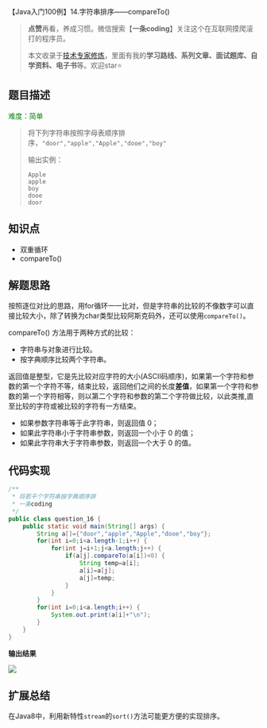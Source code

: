 【Java入门100例】14.字符串排序——compareTo()

> **点赞**再看，养成习惯。微信搜索【**一条coding**】关注这个在互联网摸爬滚打的程序员。
>
> 本文收录于[技术专家修炼](https://gitee.com/yitiaocoding/JavaExpert/blob/master/readme.md)，里面有我的**学习路线、系列文章、面试题库、自学资料、电子书**等。欢迎star⭐️

## 题目描述

<font color=green>难度：简单</font>

>将下列字符串按照字母表顺序排序，`"door","apple","Apple","dooe","boy"`
>
>输出实例：
>
>```
>Apple
>apple
>boy
>dooe
>door
>```

## 知识点

- 双重循环
- compareTo()

## 解题思路

按照逐位对比的思路，用for循环一一比对，但是字符串的比较的不像数字可以直接比较大小，除了转换为char类型比较阿斯克码外，还可以使用`compareTo()`。

compareTo() 方法用于两种方式的比较：

- 字符串与对象进行比较。
- 按字典顺序比较两个字符串。

返回值是整型，它是先比较对应字符的大小(ASCII码顺序)，如果第一个字符和参数的第一个字符不等，结束比较，返回他们之间的长度**差值**，如果第一个字符和参数的第一个字符相等，则以第二个字符和参数的第二个字符做比较，以此类推,直至比较的字符或被比较的字符有一方结束。

- 如果参数字符串等于此字符串，则返回值 0；
- 如果此字符串小于字符串参数，则返回一个小于 0 的值；
- 如果此字符串大于字符串参数，则返回一个大于 0 的值。

## 代码实现

```java
/**
 * 将若干个字符串按字典顺序排
 * 一条coding
 */
public class question_16 {
    public static void main(String[] args) {
        String a[]={"door","apple","Apple","dooe","boy"};
        for(int i=0;i<a.length-1;i++) {
            for(int j=i+1;j<a.length;j++) {
                if(a[j].compareTo(a[i])<0) {
                    String temp=a[i];
                    a[i]=a[j];
                    a[j]=temp;
                }
            }
        }
        for(int i=0;i<a.length;i++) {
            System.out.print(a[i]+"\n");
        }
    }
}
```

**输出结果**

![](https://yitiaoit.oss-cn-beijing.aliyuncs.com/img/image-20211121142735677.png)

## 扩展总结

在Java8中，利用新特性`stream`的`sort()`方法可能更方便的实现排序。

